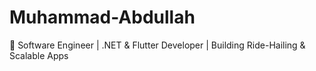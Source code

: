 # Muhammad-Abdullah
🚀 Software Engineer | .NET &amp; Flutter Developer | Building Ride-Hailing &amp; Scalable Apps
